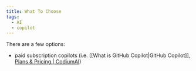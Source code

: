 ```yaml
---
title: What To Choose
tags:
  - AI
  - copilot
---
```

There are a few options:
- paid subscription copilots (i.e. [[What is GitHub Copilot|GitHub Copilot]], [Plans & Pricing | CodiumAI](https://www.codium.ai/pricing/))